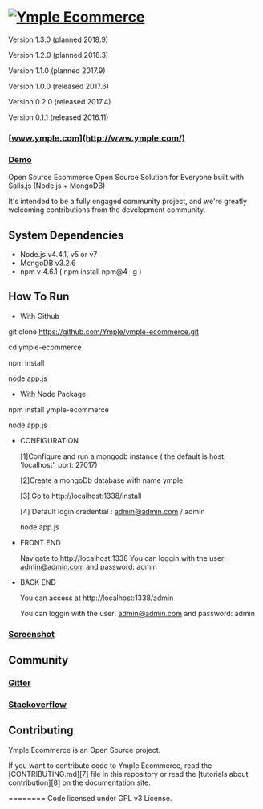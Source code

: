 <h1>
<a href="http://www.ymple.com"><img alt="Ymple Ecommerce" src="http://www.ymple.com/assets/img/colors/blue/logo_big.png" title="Ymple Ecommerce"/></a>
</h1>

Version 1.3.0 (planned 2018.9)

Version 1.2.0 (planned 2018.3)

Version 1.1.0 (planned 2017.9)

Version 1.0.0 (released 2017.6)

Version 0.2.0 (released 2017.4)

Version 0.1.1 (released 2016.11)


### [www.ymple.com](http://www.ymple.com/)

### [Demo](http://demo.ymple.com/)


Open Source Ecommerce Open Source Solution for Everyone built with Sails.js (Node.js + MongoDB)

It's intended to be a fully engaged community project, and we're greatly welcoming contributions from the development community.

System Dependencies
--------

* Node.js v4.4.1, v5 or v7
* MongoDB v3.2.6
* npm v 4.6.1 ( npm install npm@4 -g )

How To Run
--------

- With Github

git clone https://github.com/Ymple/ymple-ecommerce.git

cd ymple-ecommerce

npm install

node app.js


- With Node Package

npm install ymple-ecommerce

node app.js

- CONFIGURATION

     [1]Configure and run a mongodb instance ( the default is  host: 'localhost', port: 27017)

     [2]Create a mongoDb database with name ymple

     [3] Go to http://localhost:1338/install

     [4] Default login credential : admin@admin.com / admin

     node app.js

- FRONT END

     Navigate to http://localhost:1338
     You can loggin with the user:  admin@admin.com and password: admin

- BACK END

     You can access at http://localhost:1338/admin

     You can loggin with the user:  admin@admin.com and password: admin


### [Screenshot](http://www.ymple.com/screenshot-front.html)


Community
--------

### [Gitter](https://gitter.im/Ymple/ymple-commerce)

### [Stackoverflow](https://stackoverflow.com/search?q=ymple+ecommerce)



Contributing
--------

Ymple Ecommerce is an Open Source project.

If you want to contribute code to Ymple Ecommerce, read the [CONTRIBUTING.md][7] file in this repository or read the [tutorials about contribution][8] on the documentation site.


========
Code licensed under GPL v3 License.
